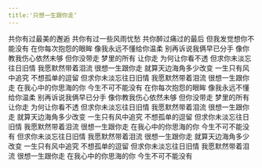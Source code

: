 ```yaml
---
title:'只想一生跟你走‘
---
```

共你有过最美的邂逅
共你有过一些风雨忧愁
共你醉过痛过的最后
但我发觉想你不能没有
在你每次抱怨的眼眸
像我永远不懂给你温柔
别再诉说我俩早已分手
像你教我伤心依然未够
但你没带走 梦里的所有
让你走 为何让你看不透
但求你未淡忘往日旧情
我愿默然带着泪流
很想一生跟你走
就算天边海角多少改变
一生只有风中追究
不想孤单的逗留
但求你未淡忘往日旧情
我愿默然带着泪流
很想一生跟你走
在我心中的你思海的你
今生不可不能没有
在你每次抱怨的眼眸
像我永远不懂给你温柔
别再诉说我俩早已分手
像你教我伤心依然未够
但你没带走 梦里的所有
让你走 为何让你看不透
但求你未淡忘往日旧情
我愿默然带着泪流
很想一生跟你走
就算天边海角多少改变
一生只有风中追究
不想孤单的逗留
但求你未淡忘往日旧情
我愿默然带着泪流
很想一生跟你走
在我心中的你思海的你
今生不可不能没有
但求你未淡忘往日旧情
我愿默然带着泪流
很想一生跟你走
就算天边海角多少改变
一生只有风中追究
不想孤单的逗留
但求你未淡忘往日旧情
我愿默然带着泪流
很想一生跟你走
在我心中的你思海的你
今生不可不能没有